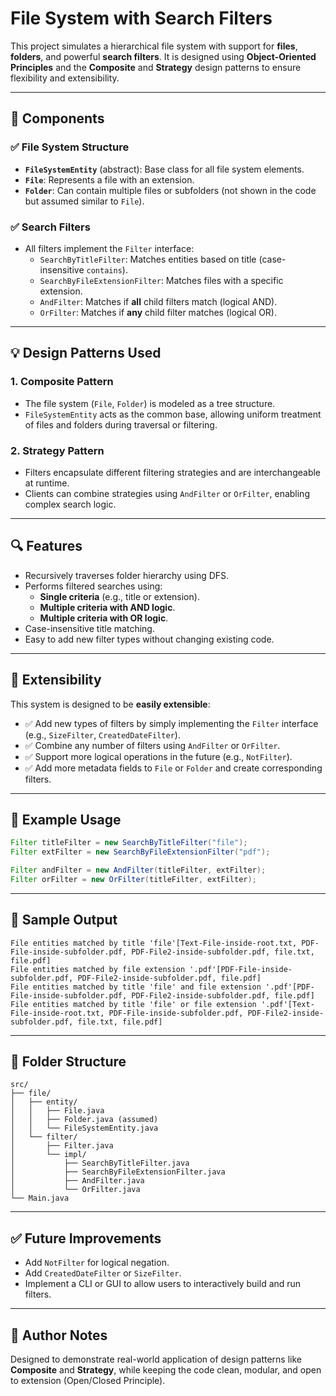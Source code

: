 # File System with Search Filters

This project simulates a hierarchical file system with support for **files**, **folders**, and powerful **search filters**. It is designed using **Object-Oriented Principles** and the **Composite** and **Strategy** design patterns to ensure flexibility and extensibility.

---

## 🧱 Components

### ✅ File System Structure
- **`FileSystemEntity`** (abstract): Base class for all file system elements.
- **`File`**: Represents a file with an extension.
- **`Folder`**: Can contain multiple files or subfolders (not shown in the code but assumed similar to `File`).

### ✅ Search Filters
- All filters implement the `Filter` interface:
  - `SearchByTitleFilter`: Matches entities based on title (case-insensitive `contains`).
  - `SearchByFileExtensionFilter`: Matches files with a specific extension.
  - `AndFilter`: Matches if **all** child filters match (logical AND).
  - `OrFilter`: Matches if **any** child filter matches (logical OR).

---

## 💡 Design Patterns Used

### 1. **Composite Pattern**
- The file system (`File`, `Folder`) is modeled as a tree structure.
- `FileSystemEntity` acts as the common base, allowing uniform treatment of files and folders during traversal or filtering.

### 2. **Strategy Pattern**
- Filters encapsulate different filtering strategies and are interchangeable at runtime.
- Clients can combine strategies using `AndFilter` or `OrFilter`, enabling complex search logic.

---

## 🔍 Features

- Recursively traverses folder hierarchy using DFS.
- Performs filtered searches using:
  - **Single criteria** (e.g., title or extension).
  - **Multiple criteria with AND logic**.
  - **Multiple criteria with OR logic**.
- Case-insensitive title matching.
- Easy to add new filter types without changing existing code.

---

## 🔧 Extensibility

This system is designed to be **easily extensible**:
- ✅ Add new types of filters by simply implementing the `Filter` interface (e.g., `SizeFilter`, `CreatedDateFilter`).
- ✅ Combine any number of filters using `AndFilter` or `OrFilter`.
- ✅ Support more logical operations in the future (e.g., `NotFilter`).
- ✅ Add more metadata fields to `File` or `Folder` and create corresponding filters.

---

## 🚀 Example Usage

```java
Filter titleFilter = new SearchByTitleFilter("file");
Filter extFilter = new SearchByFileExtensionFilter("pdf");

Filter andFilter = new AndFilter(titleFilter, extFilter);
Filter orFilter = new OrFilter(titleFilter, extFilter);
````

---

## 📂 Sample Output

```
File entities matched by title 'file'[Text-File-inside-root.txt, PDF-File-inside-subfolder.pdf, PDF-File2-inside-subfolder.pdf, file.txt, file.pdf]
File entities matched by file extension '.pdf'[PDF-File-inside-subfolder.pdf, PDF-File2-inside-subfolder.pdf, file.pdf]
File entities matched by title 'file' and file extension '.pdf'[PDF-File-inside-subfolder.pdf, PDF-File2-inside-subfolder.pdf, file.pdf]
File entities matched by title 'file' or file extension '.pdf'[Text-File-inside-root.txt, PDF-File-inside-subfolder.pdf, PDF-File2-inside-subfolder.pdf, file.txt, file.pdf]
```

---

## 📁 Folder Structure

```
src/
├── file/
│   ├── entity/
│   │   ├── File.java
│   │   ├── Folder.java (assumed)
│   │   └── FileSystemEntity.java
│   └── filter/
│       ├── Filter.java
│       └── impl/
│           ├── SearchByTitleFilter.java
│           ├── SearchByFileExtensionFilter.java
│           ├── AndFilter.java
│           └── OrFilter.java
└── Main.java
```

---

## ✅ Future Improvements

* Add `NotFilter` for logical negation.
* Add `CreatedDateFilter` or `SizeFilter`.
* Implement a CLI or GUI to allow users to interactively build and run filters.

---

## 🧠 Author Notes

Designed to demonstrate real-world application of design patterns like **Composite** and **Strategy**, while keeping the code clean, modular, and open to extension (Open/Closed Principle).

